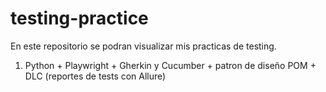 # testing-practice
En este repositorio se podran visualizar mis practicas de testing.

1. Python + Playwright + Gherkin y Cucumber + patron de diseño POM + DLC (reportes de tests con Allure)